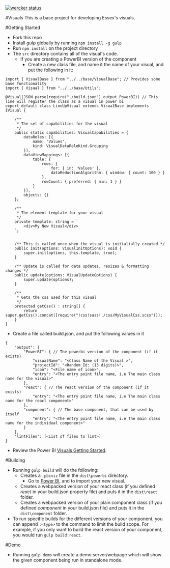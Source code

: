 [![wercker status](https://app.wercker.com/status/650d0e3d9f6085dde6626c5cd59e6c85/s/master "wercker status")](https://app.wercker.com/project/bykey/650d0e3d9f6085dde6626c5cd59e6c85)

#Visuals
This is a base project for developing Essex's visuals. 

#Getting Started
* Fork this repo
* Install *gulp* globally by running `npm install -g gulp`
* Run `npm install` on the project directory
* The `src` directory contains all of the visual's code.
    * If you are creating a PowerBI version of the component
        * Create a new class file, and name it the name of your visual, and put the following in it:

```
import { VisualBase } from "../../base/VisualBase"; // Provides some base functionality
import { Visual } from "../../base/Utils";

@Visual(JSON.parse(require("./build.json").output.PowerBI)) // This line will register the class as a visual in power bi
export default class LineUpVisual extends VisualBase implements IVisual {

    /**
     * The set of capabilities for the visual
     */
    public static capabilities: VisualCapabilities = {
        dataRoles: [{
            name: 'Values',
            kind: VisualDataRoleKind.Grouping
        }],
        dataViewMappings: [{
            table: {
                rows: {
                    for: { in: 'Values' },
                    dataReductionAlgorithm: { window: { count: 100 } }
                },
                rowCount: { preferred: { min: 1 } }
            }
        }],
        objects: {}
    };

    /**
     * The element template for your visual
     */
    private template: string = `
        <div>My New Visual</div>
    `;


    /** This is called once when the visual is initialially created */
    public init(options: VisualInitOptions): void {
        super.init(options, this.template, true);
    }

    /** Update is called for data updates, resizes & formatting changes */
    public update(options: VisualUpdateOptions) {
        super.update(options);
    }

    /**
     * Gets the css used for this visual
     */
    protected getCss() : string[] {
        return super.getCss().concat([require("!css!sass!./css/MyVisualCss.scss")]);
    }
}

```
* Create a file called build.json, and put the following values in it

```
{
    "output": {
        "PowerBI": { // The powerbi version of the component (if it exists)
            "visualName": "<Class Name of the Visual >",
            "projectId": "<Random Id: (13 digits)>",
            "icon": "<File name of icon>",
            "entry": "<The entry point file name, i.e The main class name for the visual>"
        },
        "react": { // The react version of the component (if it exists)
            "entry": "<The entry point file name, i.e The main class name for the react component>"
        },
        "component": { // The base component, that can be used by itself
            "entry": "<The entry point file name, i.e The main class name for the individual component>"
        }
    },
    "lintFiles": [<List of files to lint>]
}
```

* Review the Power BI [Visuals Getting Started](https://github.com/Microsoft/PowerBI-visuals/wiki).

#Building
* Running `gulp build` will do the following:
  * Creates a `.pbiviz` file in the `dist\powerbi` directory. 
    * Go to [Power BI](https://app.powerbi.com/), and to import your new visual.
  * Creates a webpacked version of your react class (if you defined *react* in your build.json property file) and puts it in the `dist\react` folder.
  * Creates a webpacked version of your plain component class (if you defined *component* in your build.json file) and puts it in the `dist\component` folder.
* To run specific builds for the different versions of your component, you can append `:<type>` to the command to limit the build scope.  For example, if you only want to build the react version of your component, you would run `gulp build:react`.

#Demo
* Running `gulp demo` will create a demo server/webpage which will show the given component being run in standalone mode.